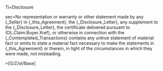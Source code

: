 Ti=Disclosure

sec=No representation or warranty or other statement made by any {_Seller} in {_this_Agreement}, the {_Disclosure_Letter}, any supplement to the {_Disclosure_Letter}, the certificate delivered pursuant to {DL.Claim.Buyer.Xref}, or otherwise in connection with the {_Contemplated_Transactions} contains any untrue statement of material fact or omits to state a material fact necessary to make the statements in {_this_Agreement} or therein, in light of the circumstances in which they were made, not misleading.

=[G/Z/ol/Base]
